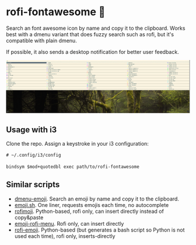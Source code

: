 # rofi-fontawesome 🕺

Search an font awesome icon by name and copy it to the clipboard. Works best with a dmenu variant that does fuzzy search such as rofi, but it's compatible with plain dmenu.

If possible, it also sends a desktop notification for better user feedback.

![Screenshot of usage with rofi](rofi-fontawesome.png)

## Usage with i3
Clone the repo. Assign a keystroke in your i3 configuration:

```
# ~/.config/i3/config

bindsym $mod+quotedbl exec path/to/rofi-fontawesome
```

## Similar scripts

* [dmenu-emoji](https://github.com/porras/dmenu-emoji). Search an emoji by name and copy it to the clipboard.
* [emoji.sh](https://gist.github.com/markmandel/546fc099590f1c08fa936795ac9da143). One liner, requests emojis each time, no autocomplete
* [rofimoji](https://github.com/fdw/rofimoji). Python-based, rofi only, can insert directly instead of copy&paste
* [emoji-rofi-menu](https://github.com/rob-a-bolton/emoji-rofi-menu). Rofi only, can insert directly
* [rofi-emoji](https://github.com/hatzel/rofi-emoji/). Python-based (but generates a bash script so Python is not used each time), rofi only, inserts-directly
